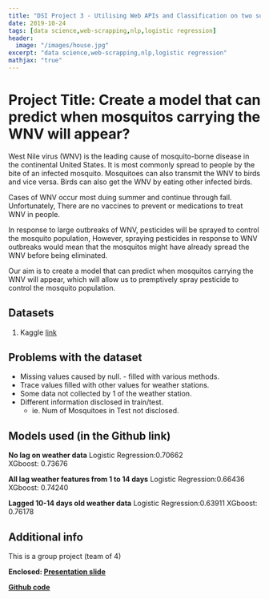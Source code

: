 ```yaml
---
title: "DSI Project 3 - Utilising Web APIs and Classification on two sub reddits"
date: 2019-10-24
tags: [data science,web-scrapping,nlp,logistic regression]
header:
  image: "/images/house.jpg"
excerpt: "data science,web-scrapping,nlp,logistic regression"
mathjax: "true"
---
```


# Project Title: Create a model that can predict when mosquitos carrying the WNV will appear?

West Nile virus (WNV) is the leading cause of mosquito-borne disease in the continental United States. It is most commonly spread to people by the bite of an infected mosquito. Mosquitoes can also transmit the WNV to birds and vice versa. Birds can also get the WNV by eating other infected birds.

Cases of WNV occur most duing summer and continue through fall. Unfortunately, There are no vaccines to prevent or medications to treat WNV in people.

In response to large outbreaks of WNV, pesticides will be sprayed to control the mosquito population, However, spraying pesticides in response to WNV outbreaks would mean that the mosquitos might have already spread the WNV before being eliminated.

Our aim is to create a model that can predict when mosquitos carrying the WNV will appear, which will allow us to premptively spray pesticide to control the mosquito population.

## Datasets

1. Kaggle [link](https://www.kaggle.com/c/predict-west-nile-virus)

## Problems with the dataset

+ Missing values caused by null. - filled with various methods.
+ Trace values filled with other values for weather stations.
+ Some data not collected by 1 of the weather station.
+ Different information disclosed in train/test.
    - ie. Num of Mosquitoes in Test not disclosed.

## Models used (in the Github link)

**No lag on weather data**
Logistic Regression:0.70662  
XGboost: 0.73676  

**All lag weather features from 1 to 14 days**
Logistic Regression:0.66436  
XGboost: 0.74240  

**Lagged 10-14 days old weather data**
Logistic Regression:0.63911
XGboost: 0.76178

## Additional info

This is a group project (team of 4)

**Enclosed: [Presentation slide](https://docs.google.com/presentation/d/15-qbpe6cQMuyVhDK5ltN0lhqDhztQS-VbQ9jYwLboTk/edit?usp=sharing)**

**[Github code](https://github.com/andrewgohcl/DSI-Project3-Reddit)**

